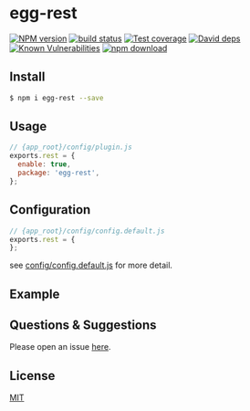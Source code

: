 # egg-rest

[![NPM version][npm-image]][npm-url]
[![build status][travis-image]][travis-url]
[![Test coverage][codecov-image]][codecov-url]
[![David deps][david-image]][david-url]
[![Known Vulnerabilities][snyk-image]][snyk-url]
[![npm download][download-image]][download-url]

[npm-image]: https://img.shields.io/npm/v/egg-rest.svg?style=flat-square
[npm-url]: https://npmjs.org/package/egg-rest
[travis-image]: https://img.shields.io/travis/eggjs/egg-rest.svg?style=flat-square
[travis-url]: https://travis-ci.org/eggjs/egg-rest
[codecov-image]: https://img.shields.io/codecov/c/github/eggjs/egg-rest.svg?style=flat-square
[codecov-url]: https://codecov.io/github/eggjs/egg-rest?branch=master
[david-image]: https://img.shields.io/david/eggjs/egg-rest.svg?style=flat-square
[david-url]: https://david-dm.org/eggjs/egg-rest
[snyk-image]: https://snyk.io/test/npm/egg-rest/badge.svg?style=flat-square
[snyk-url]: https://snyk.io/test/npm/egg-rest
[download-image]: https://img.shields.io/npm/dm/egg-rest.svg?style=flat-square
[download-url]: https://npmjs.org/package/egg-rest

<!--
Description here.
-->

## Install

```bash
$ npm i egg-rest --save
```

## Usage

```js
// {app_root}/config/plugin.js
exports.rest = {
  enable: true,
  package: 'egg-rest',
};
```

## Configuration

```js
// {app_root}/config/config.default.js
exports.rest = {
};
```

see [config/config.default.js](config/config.default.js) for more detail.

## Example

<!-- example here -->

## Questions & Suggestions

Please open an issue [here](https://github.com/eggjs/egg/issues).

## License

[MIT](LICENSE)
